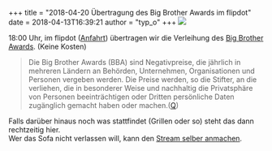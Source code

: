 +++
title = "2018-04-20 Übertragung des Big Brother Awards im flipdot"
date = 2018-04-13T16:39:21
author = "typ_o"
+++
[![](https://flipdot.org/blog/uploads/BBA2018.serendipityThumb.jpg)](https://flipdot.org/blog/uploads/BBA2018.jpg)  
  
18:00 Uhr, im flipdot ([Anfahrt](https://flipdot.org/wiki/Kontakt))
übertragen wir die Verleihung des [Big Brother
Awards](https://bigbrotherawards.de/). (Keine Kosten)  
  

> Die Big Brother Awards (BBA) sind Negativpreise, die jährlich in
> mehreren Ländern an Behörden, Unternehmen, Organisationen und Personen
> vergeben werden. Die Preise werden, so die Stifter, an die verliehen,
> die in besonderer Weise und nachhaltig die Privatsphäre von Personen
> beeinträchtigen oder Dritten persönliche Daten zugänglich gemacht
> haben oder
> machen.([Q](https://de.wikipedia.org/wiki/Big_Brother_Awards))

  
  
Falls darüber hinaus noch was stattfindet (Grillen oder so) steht das
dann rechtzeitig hier.  
Wer das Sofa nicht verlassen will, kann den [Stream selber
anmachen](https://bigbrotherawards.de/stream).
